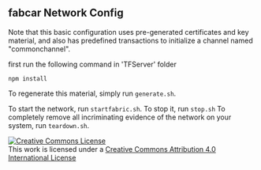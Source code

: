 ## fabcar Network Config

Note that this basic configuration uses pre-generated certificates and
key material, and also has predefined transactions to initialize a 
channel named "commonchannel".

first run the following command in 'TFServer' folder
```
npm install
```
To regenerate this material, simply run ``generate.sh``.

To start the network, run ``startfabric.sh``.
To stop it, run ``stop.sh``
To completely remove all incriminating evidence of the network
on your system, run ``teardown.sh``.

<a rel="license" href="http://creativecommons.org/licenses/by/4.0/"><img alt="Creative Commons License" style="border-width:0" src="https://i.creativecommons.org/l/by/4.0/88x31.png" /></a><br />This work is licensed under a <a rel="license" href="http://creativecommons.org/licenses/by/4.0/">Creative Commons Attribution 4.0 International License</a>

